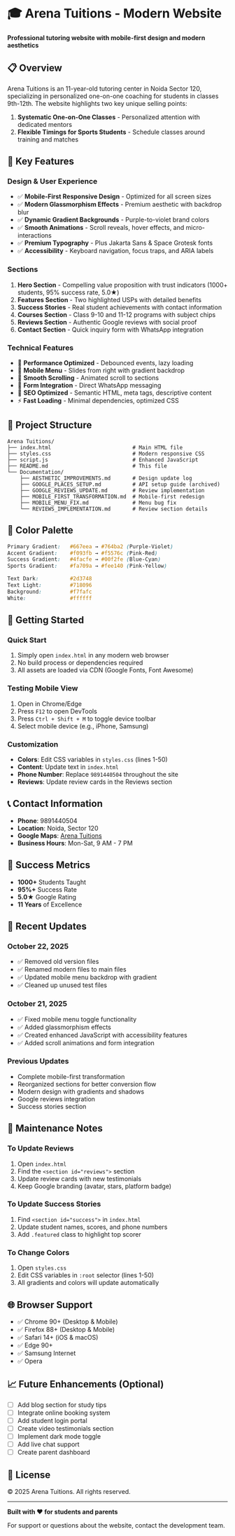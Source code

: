 # 🎓 Arena Tuitions - Modern Website

**Professional tutoring website with mobile-first design and modern aesthetics**

## 📋 Overview

Arena Tuitions is an 11-year-old tutoring center in Noida Sector 120, specializing in personalized one-on-one coaching for students in classes 9th-12th. The website highlights two key unique selling points:
1. **Systematic One-on-One Classes** - Personalized attention with dedicated mentors
2. **Flexible Timings for Sports Students** - Schedule classes around training and matches

## 🌟 Key Features

### Design & User Experience
- ✅ **Mobile-First Responsive Design** - Optimized for all screen sizes
- ✅ **Modern Glassmorphism Effects** - Premium aesthetic with backdrop blur
- ✅ **Dynamic Gradient Backgrounds** - Purple-to-violet brand colors
- ✅ **Smooth Animations** - Scroll reveals, hover effects, and micro-interactions
- ✅ **Premium Typography** - Plus Jakarta Sans & Space Grotesk fonts
- ✅ **Accessibility** - Keyboard navigation, focus traps, and ARIA labels

### Sections
1. **Hero Section** - Compelling value proposition with trust indicators (1000+ students, 95% success rate, 5.0★)
2. **Features Section** - Two highlighted USPs with detailed benefits
3. **Success Stories** - Real student achievements with contact information
4. **Courses Section** - Class 9-10 and 11-12 programs with subject chips
5. **Reviews Section** - Authentic Google reviews with social proof
6. **Contact Section** - Quick inquiry form with WhatsApp integration

### Technical Features
- 🚀 **Performance Optimized** - Debounced events, lazy loading
- 📱 **Mobile Menu** - Slides from right with gradient backdrop
- 🔄 **Smooth Scrolling** - Animated scroll to sections
- 📝 **Form Integration** - Direct WhatsApp messaging
- 🎯 **SEO Optimized** - Semantic HTML, meta tags, descriptive content
- ⚡ **Fast Loading** - Minimal dependencies, optimized CSS

## 📁 Project Structure

```
Arena Tuitions/
├── index.html                          # Main HTML file
├── styles.css                          # Modern responsive CSS
├── script.js                           # Enhanced JavaScript
├── README.md                           # This file
└── Documentation/
    ├── AESTHETIC_IMPROVEMENTS.md       # Design update log
    ├── GOOGLE_PLACES_SETUP.md          # API setup guide (archived)
    ├── GOOGLE_REVIEWS_UPDATE.md        # Review implementation
    ├── MOBILE_FIRST_TRANSFORMATION.md  # Mobile-first redesign
    ├── MOBILE_MENU_FIX.md              # Menu bug fix
    └── REVIEWS_IMPLEMENTATION.md       # Review section details
```

## 🎨 Color Palette

```css
Primary Gradient:   #667eea → #764ba2 (Purple-Violet)
Accent Gradient:    #f093fb → #f5576c (Pink-Red)
Success Gradient:   #4facfe → #00f2fe (Blue-Cyan)
Sports Gradient:    #fa709a → #fee140 (Pink-Yellow)

Text Dark:          #2d3748
Text Light:         #718096
Background:         #f7fafc
White:              #ffffff
```

## 🚀 Getting Started

### Quick Start
1. Simply open `index.html` in any modern web browser
2. No build process or dependencies required
3. All assets are loaded via CDN (Google Fonts, Font Awesome)

### Testing Mobile View
1. Open in Chrome/Edge
2. Press `F12` to open DevTools
3. Press `Ctrl + Shift + M` to toggle device toolbar
4. Select mobile device (e.g., iPhone, Samsung)

### Customization
- **Colors**: Edit CSS variables in `styles.css` (lines 1-50)
- **Content**: Update text in `index.html`
- **Phone Number**: Replace `9891440504` throughout the site
- **Reviews**: Update review cards in the Reviews section

## 📞 Contact Information

- **Phone**: 9891440504
- **Location**: Noida, Sector 120
- **Google Maps**: [Arena Tuitions](https://www.google.com/maps/place/Arena+Tuitions/@28.5843329,77.3943716,17z/)
- **Business Hours**: Mon-Sat, 9 AM - 7 PM

## 🎯 Success Metrics

- **1000+** Students Taught
- **95%+** Success Rate
- **5.0★** Google Rating
- **11 Years** of Excellence

## 🔄 Recent Updates

### October 22, 2025
- ✅ Removed old version files
- ✅ Renamed modern files to main files
- ✅ Updated mobile menu backdrop with gradient
- ✅ Cleaned up unused test files

### October 21, 2025
- ✅ Fixed mobile menu toggle functionality
- ✅ Added glassmorphism effects
- ✅ Created enhanced JavaScript with accessibility features
- ✅ Added scroll animations and form integration

### Previous Updates
- Complete mobile-first transformation
- Reorganized sections for better conversion flow
- Modern design with gradients and shadows
- Google reviews integration
- Success stories section

## 📝 Maintenance Notes

### To Update Reviews
1. Open `index.html`
2. Find the `<section id="reviews">` section
3. Update review cards with new testimonials
4. Keep Google branding (avatar, stars, platform badge)

### To Update Success Stories
1. Find `<section id="success">` in `index.html`
2. Update student names, scores, and phone numbers
3. Add `.featured` class to highlight top scorer

### To Change Colors
1. Open `styles.css`
2. Edit CSS variables in `:root` selector (lines 1-50)
3. All gradients and colors will update automatically

## 🌐 Browser Support

- ✅ Chrome 90+ (Desktop & Mobile)
- ✅ Firefox 88+ (Desktop & Mobile)
- ✅ Safari 14+ (iOS & macOS)
- ✅ Edge 90+
- ✅ Samsung Internet
- ✅ Opera

## 📈 Future Enhancements (Optional)

- [ ] Add blog section for study tips
- [ ] Integrate online booking system
- [ ] Add student login portal
- [ ] Create video testimonials section
- [ ] Implement dark mode toggle
- [ ] Add live chat support
- [ ] Create parent dashboard

## 📄 License

© 2025 Arena Tuitions. All rights reserved.

---

**Built with ❤️ for students and parents**

For support or questions about the website, contact the development team.